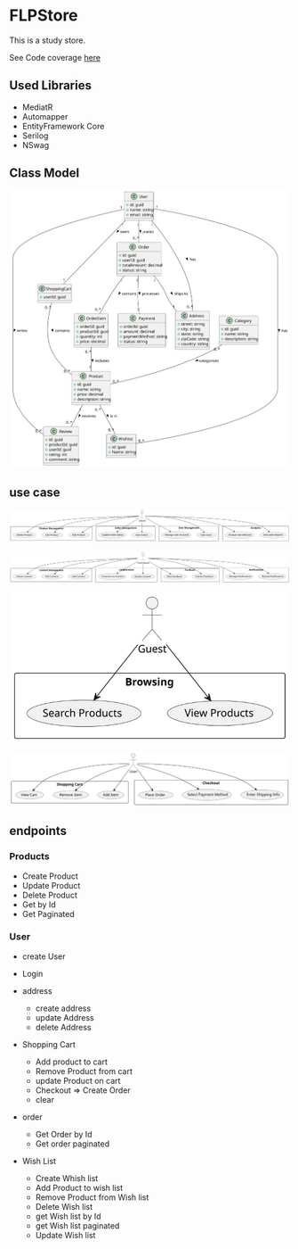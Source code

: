 # FLPStore

This is a study store.

See Code coverage [here](https://flpinheiro.github.io/FLPStore/)

## Used Libraries

* MediatR
* Automapper
* EntityFramework Core
* Serilog
* NSwag

## Class Model

![class model](/docs/diagrams/model/model.svg)

## use case

![admin](/docs/diagrams/usecase/admin.svg)

![contributor](/docs/diagrams/usecase/contributor.svg)

![guest](/docs/diagrams/usecase/guest.svg)

![user](/docs/diagrams/usecase/user.svg)

## endpoints

### Products
 
* Create Product
* Update Product
* Delete Product
* Get by Id 
* Get Paginated

### User

* create User
* Login
* address
    * create address
    * update Address
    * delete Address

* Shopping Cart
    * Add product to cart
    * Remove Product from cart
    * update Product on cart
    * Checkout => Create Order
    * clear

* order
    * Get Order by Id
    * Get order paginated

* Wish List
    * Create Whish list
    * Add Product to wish list
    * Remove Product from Wish list
    * Delete Wish list
    * get Wish list by Id
    * get Wish list paginated
    * Update Wish list
    